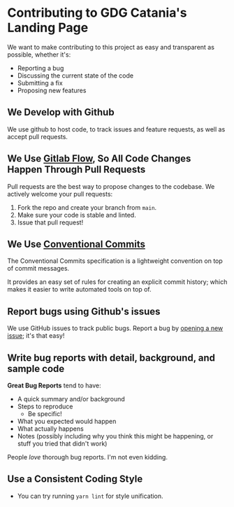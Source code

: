 # Contributing to GDG Catania's Landing Page
We want to make contributing to this project as easy and transparent as possible, whether it's:

- Reporting a bug
- Discussing the current state of the code
- Submitting a fix
- Proposing new features

## We Develop with Github
We use github to host code, to track issues and feature requests, as well as accept pull requests.

## We Use [Gitlab Flow](https://docs.gitlab.com/ee/topics/gitlab_flow.html), So All Code Changes Happen Through Pull Requests
Pull requests are the best way to propose changes to the codebase. We actively welcome your pull requests:

1. Fork the repo and create your branch from `main`.
2. Make sure your code is stable and linted.
3. Issue that pull request!

## We Use [Conventional Commits](https://www.conventionalcommits.org/en/v1.0.0/)
The Conventional Commits specification is a lightweight convention on top of commit messages. 

It provides an easy set of rules for creating an explicit commit history; which makes it easier to write automated tools on top of.

## Report bugs using Github's issues
We use GitHub issues to track public bugs. Report a bug by [opening a new issue](); it's that easy!

## Write bug reports with detail, background, and sample code
**Great Bug Reports** tend to have:

- A quick summary and/or background
- Steps to reproduce
  - Be specific!
- What you expected would happen
- What actually happens
- Notes (possibly including why you think this might be happening, or stuff you tried that didn't work)

People *love* thorough bug reports. I'm not even kidding.

## Use a Consistent Coding Style
* You can try running `yarn lint` for style unification.
